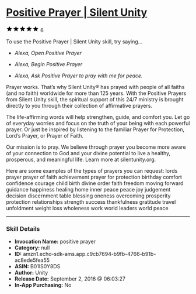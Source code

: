 # [Positive Prayer | Silent Unity](http://alexa.amazon.com/#skills/amzn1.echo-sdk-ams.app.c9cb7694-b9fb-4766-b91b-ac8ede5fea55)
![5 stars](../../images/ic_star_black_18dp_1x.png)![5 stars](../../images/ic_star_black_18dp_1x.png)![5 stars](../../images/ic_star_black_18dp_1x.png)![5 stars](../../images/ic_star_black_18dp_1x.png)![5 stars](../../images/ic_star_black_18dp_1x.png) 6

To use the Positive Prayer | Silent Unity skill, try saying...

* *Alexa, Open Positive Prayer*

* *Alexa, Begin Positive Prayer*

* *Alexa, Ask Positive Prayer to pray with me for peace.*

Prayer works. That’s why Silent Unity® has prayed with people of all faiths (and no faith) worldwide for more than 125 years. With the Positive Prayers from Silent Unity skill, the spiritual support of this 24/7 ministry is brought directly to you through their collection of affirmative prayers. 

The life-affirming words will help strengthen, guide, and comfort you. Let go of everyday worries and focus on the truth of your being with each powerful prayer.  Or just be inspired by listening to the familiar Prayer for Protection, Lord’s Prayer, or Prayer of Faith.

Our mission is to pray. We believe through prayer you become more aware of your connection to God and your divine potential to live a healthy, prosperous, and meaningful life. Learn more at silentunity.org.

Here are some examples of the types of prayers you can request:
lords prayer
prayer of faith
achievement
prayer for protection
birthday
comfort
confidence
courage
child birth
divine order
faith
freedom
moving forward
guidance
happiness
healing
home
inner peace
peace
joy
judgement
decision
discernment
table blessing
oneness
overcoming
prosperity
protection
relationships
strength
success
thankfulness
gratitude
travel
unfoldment
weight loss
wholeness
work
world leaders
world peace

***

### Skill Details

* **Invocation Name:** positive prayer
* **Category:** null
* **ID:** amzn1.echo-sdk-ams.app.c9cb7694-b9fb-4766-b91b-ac8ede5fea55
* **ASIN:** B01IS0Y8DS
* **Author:** Unity
* **Release Date:** September 2, 2016 @ 06:03:27
* **In-App Purchasing:** No
